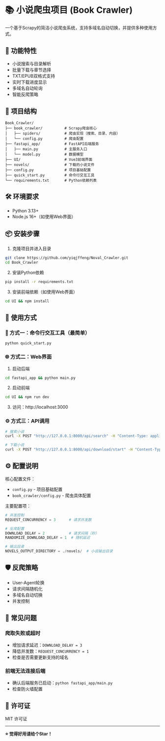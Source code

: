 # 📚 小说爬虫项目 (Book Crawler)

一个基于Scrapy的简洁小说爬虫系统，支持多域名自动切换，并提供多种使用方式。

## 🚀 功能特性
- 小说搜索与目录解析
- 批量下载与章节选择
- TXT/EPUB双格式支持
- 实时下载进度显示
- 多域名自动轮询
- 智能反爬策略

## 📁 项目结构

```
Book_Crawler/
├── book_crawler/          # Scrapy爬虫核心
│   ├── spiders/           # 爬虫实现（搜索、目录、内容）
│   └── config.py          # 爬虫配置
├── fastapi_app/           # FastAPI后端服务
│   ├── main.py            # 主服务入口
│   └── model.py           # 数据模型
├── UI/                    # Vue3前端界面
├── novels/                # 下载的小说文件
├── config.py              # 项目基础配置
├── quick_start.py         # 命令行交互工具
└── requirements.txt       # Python依赖列表
```

## 🛠️ 环境要求
- Python 3.13+
- Node.js 16+（如使用Web界面）

## 📦 安装步骤

1. 克隆项目并进入目录
```bash
git clone https://github.com/yiqjffeng/Noval_Crawler.git
cd Book_Crawler
```

2. 安装Python依赖
```bash
pip install -r requirements.txt
```

3. 安装前端依赖（如使用Web界面）
```bash
cd UI && npm install
```

## 🎯 使用方式

### 🚀 方式一：命令行交互工具（最简单）
```bash
python quick_start.py
```

### 🌐 方式二：Web界面
1. 启动后端
```bash
cd fastapi_app && python main.py
```

2. 启动前端
```bash
cd UI && npm run dev
```

3. 访问：http://localhost:3000

### ⚙️ 方式三：API调用
```bash
# 搜索小说
curl -X POST "http://127.0.0.1:8000/api/search" -H "Content-Type: application/json" -d '{"keyword": "剑来"}'

# 下载小说
curl -X POST "http://127.0.0.1:8000/api/download/start" -H "Content-Type: application/json" -d '{"novel_url": "/book/29799/", "book_name": "剑来", "start_chapter": 1, "end_chapter": 100, "mode": "txt"}'
```

## ⚙️ 配置说明

核心配置文件：
- `config.py` - 项目基础配置
- `book_crawler/config.py` - 爬虫具体配置

主要配置项：
```python
# 并发控制
REQUEST_CONCURRENCY = 3      # 请求并发数

# 反爬配置
DOWNLOAD_DELAY = 2           # 请求间隔（秒）
RANDOMIZE_DOWNLOAD_DELAY = 1  # 随机延迟

# 输出目录
NOVELS_OUTPUT_DIRECTORY = ./novels/  # 小说输出目录
```

## 🛡️ 反爬策略
- User-Agent轮换
- 请求间隔随机化
- 多域名自动切换
- 并发控制

## 🐛 常见问题

### 爬取失败或超时
- 增加请求延迟：`DOWNLOAD_DELAY = 3`
- 降低并发数：`REQUEST_CONCURRENCY = 1`
- 检查是否需要更新支持的域名

### 前端无法连接后端
- 确认后端服务已启动：`python fastapi_app/main.py`
- 检查防火墙配置

## 📄 许可证
MIT 许可证

---
**⭐ 觉得好用请给个Star！**